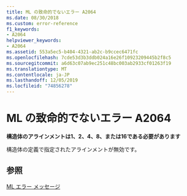 ```yaml
---
title: ML の致命的でないエラー A2064
ms.date: 08/30/2018
ms.custom: error-reference
f1_keywords:
- A2064
helpviewer_keywords:
- A2064
ms.assetid: 553a5ec5-b404-4321-ab2c-b9ccec6471fc
ms.openlocfilehash: 7cde53d3b3ddb024a16e26f10923209445b2f8c5
ms.sourcegitcommit: a6d63c07ab9ec251c48bc003ab2933cf01263f19
ms.translationtype: MT
ms.contentlocale: ja-JP
ms.lasthandoff: 12/05/2019
ms.locfileid: "74856278"
---
```

# <a name="ml-nonfatal-error-a2064"></a>ML の致命的でないエラー A2064

**構造体のアラインメントは1、2、4、8、または16である必要があります**

構造体の定義で指定されたアラインメントが無効です。

## <a name="see-also"></a>参照

[ML エラー メッセージ](../../assembler/masm/ml-error-messages.md)<br/>